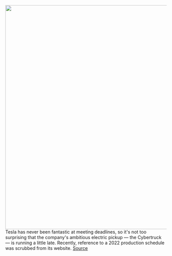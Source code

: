 <img src='https://cdn.vox-cdn.com/thumbor/0qRaJy54Rw_mLkADT4jtJSoPqpo=/0x0:5568x3580/1200x800/filters:focal(2339x1345:3229x2235)/cdn.vox-cdn.com/uploads/chorus_image/image/70382687/1183828053.0.jpg' width='700px' /><br/>
Tesla has never been fantastic at meeting deadlines, so it's not too surprising that the company's ambitious electric pickup — the Cybertruck — is running a little late. Recently, reference to a 2022 production schedule was scrubbed from its website.
<a href='https://www.theverge.com/2022/1/13/22881646/tesla-cybertruck-production-date-2022-removed-website'> Source <a/>